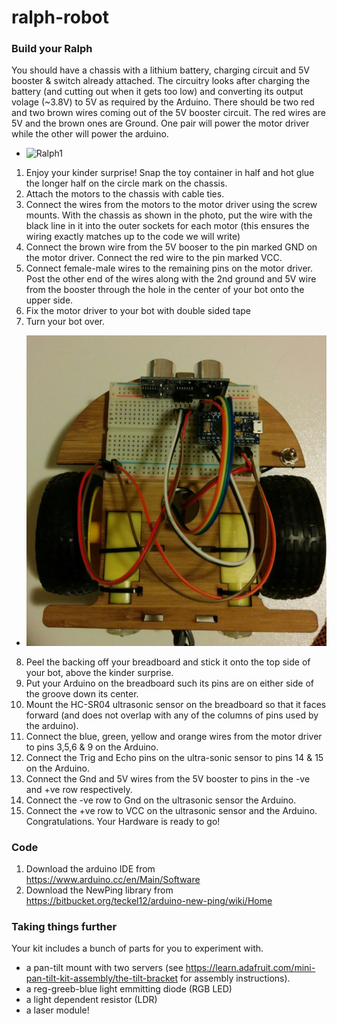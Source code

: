 # ralph-robot

### Build your Ralph
You should have a chassis with a lithium battery, charging circuit and 5V booster & switch already attached. The circuitry looks after charging the battery (and cutting out when it gets too low) and converting its output volage (~3.8V) to 5V as required by the Arduino. There should be two red and two brown wires coming out of the 5V booster circuit. The red wires are 5V and the brown ones are Ground. One pair will power the motor driver while the other will power the arduino.
* ![Ralph1](ralph_bottom.png)

1. Enjoy your kinder surprise! Snap the toy container in half and hot glue the longer half on the circle mark on the chassis. 
2. Attach the motors to the chassis with cable ties. 
3. Connect the wires from the motors to the motor driver using the screw mounts. With the chassis as shown in the photo, put the wire with the black line in it into the outer sockets for each motor (this ensures the wiring exactly matches up to the code we will write)
4. Connect the brown wire from the 5V booser to the pin marked GND on the motor driver. Connect the red wire to the pin marked VCC. 
5. Connect female-male wires to the remaining pins on the motor driver. Post the other end of the wires along with the 2nd ground and 5V wire from the booster through the hole in the center of your bot onto the upper side.
6. Fix the motor driver to your bot with double sided tape
7. Turn your bot over.
* ![Ralph2](ralph_top.jpg)
8. Peel the backing off your breadboard and stick it onto the top side of your bot, above the kinder surprise. 
9. Put your Arduino on the breadboard such its pins are on either side of the groove down its center.
10. Mount the HC-SR04 ultrasonic sensor on the breadboard so that it faces forward (and does not overlap with any of the columns of pins used by the arduino).
11. Connect the blue, green, yellow and orange wires from the motor driver to pins 3,5,6 & 9 on the Arduino.
12. Connect the Trig and Echo pins on the ultra-sonic sensor to pins 14 & 15 on the Arduino.
13. Connect the Gnd and 5V wires from the 5V booster to pins in the -ve and +ve row respectively.
14. Connect the -ve row to Gnd on the ultrasonic sensor the Arduino.
15. Connect the +ve row to VCC on the ultrasonic sensor and the Arduino.
Congratulations. Your Hardware is ready to go! 

### Code
1. Download the arduino IDE from https://www.arduino.cc/en/Main/Software
2. Download the NewPing library from https://bitbucket.org/teckel12/arduino-new-ping/wiki/Home

### Taking things further
Your kit includes a bunch of parts for you to experiment with.
- a pan-tilt mount with two servers (see https://learn.adafruit.com/mini-pan-tilt-kit-assembly/the-tilt-bracket for assembly instructions).
- a reg-greeb-blue light emmitting diode (RGB LED) 
- a light dependent resistor (LDR)
- a laser module!


